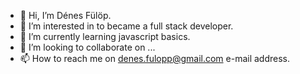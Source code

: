 - 👋 Hi, I’m Dénes Fülöp.
- 👀 I’m interested in to became a full stack developer.
- 🌱 I’m currently learning javascript basics.
- 💞️ I’m looking to collaborate on ...
- 📫 How to reach me on denes.fulopp@gmail.com e-mail address.

<!---
fulopdenes/fulopdenes is a ✨ special ✨ repository because its `README.md` (this file) appears on your GitHub profile.
You can click the Preview link to take a look at your changes.
--->

